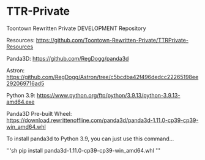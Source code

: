 # TTR-Private

Toontown Rewritten Private DEVELOPMENT Repository

Resources: https://github.com/Toontown-Rewritten-Private/TTRPrivate-Resources

Panda3D: https://github.com/RegDogg/panda3d

Astron: https://github.com/RegDogg/Astron/tree/c5bcdba42f496dedcc22265198ee292069716ad5


Python 3.9: https://www.python.org/ftp/python/3.9.13/python-3.9.13-amd64.exe

Panda3D Pre-built Wheel: https://download.rewrittenoffline.com/panda3d/panda3d-1.11.0-cp39-cp39-win_amd64.whl

To install panda3d to Python 3.9, you can just use this command...

'''sh
pip install panda3d-1.11.0-cp39-cp39-win_amd64.whl
'''
